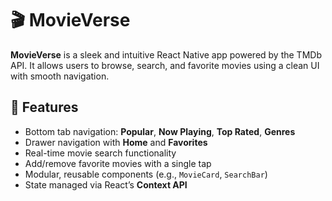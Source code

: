 # 🎬 MovieVerse

**MovieVerse** is a sleek and intuitive React Native app powered by the TMDb API. It allows users to browse, search, and favorite movies using a clean UI with smooth navigation.

## 📱 Features

- Bottom tab navigation: **Popular**, **Now Playing**, **Top Rated**, **Genres**
- Drawer navigation with **Home** and **Favorites**
- Real-time movie search functionality
- Add/remove favorite movies with a single tap
- Modular, reusable components (e.g., `MovieCard`, `SearchBar`)
- State managed via React’s **Context API**
